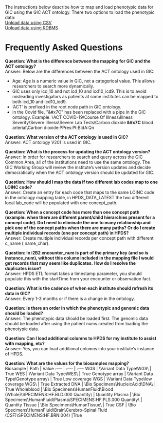 The instructions below describe how to map and load phenotypic data for GIC using the GIC ACT ontology. 
There two options to load the phenotypic data: <br>
[Upload data using CSV](https://github.com/hms-dbmi/i2b2ACTtoHPDS/blob/master/Loading%20data%20using%20CSV.MD)<br> 
[Upload data using RDBMS](https://github.com/hms-dbmi/i2b2ACTtoHPDS/blob/master/Loading%20data%20using%20RDBMS.MD)

# Frequently Asked Questions

<b>Question: What is the difference between the mapping for GIC and the ACT ontology?</b> <br>
Answer: Below are the differences between the ACT ontology used in GIC:

* Age: Age is a numeric value in GIC, not a categorical value. This allows researchers to search more dynamically. 
* GIC uses only icd_10 and not icd_10 and icd10_icd9. This is to avoid misleading investigators as patients at some institutes can be mapped to both icd_10 and icd10_icd9. 
* ‘ACT’ is prefixed in the root node path in GIC ontology.
* In the Covid file, "&#x7C" has been replaced with a pipe in the GIC ontology. Example:  \ACT COVID-19\Course Of Illness\Illness Severity\Severe Illness\Severe Lab Tests\Carbon dioxide <b>&#x7C</b>  blood arterial\Carbon dioxide:PPres:Pt:BldA:Qn


<b>Question: What version of the ACT ontology is used in GIC?</b><br>
Answer: ACT ontology V201 is used in GIC. 

<b>Question: What is the process for updating the ACT ontology version?</b><br>
Answer: In order for researchers to search and query across the GIC Common Area, all of the institutions need to use the same ontology. The GIC Working Group will review the institute’s version updates and decide democratically when the ACT ontology version should be updated for GIC.

<b>Question: How should I map the data if two different lab codes map to one LOINC code? </b><br>
Answer:  Create an entry for each code that maps to the same LOINC code in the ontology mapping table, in HPDS_DATA_LATEST the two different local lab_code will be populated with one concept_path.

<b>Question: When a concept code has more than one concept path (example: when there are different parent/child hierarchies present for a concept code). Do I need to eliminate the one to many relationship and pick one of the concept paths when there are many paths? Or do I create multiple individual records (one per concept path) in HPDS? </b><br>
Answer:  Create multiple individual records per concept path with different c_name ( name_char).

 
<b>Question: In i2B2 encounter_num is part of the primary key (and so is instance_num), without this column included in the mapping file I would get records that may seem like duplicates. How do I resolve the duplicates issue?</b><br>
Answer: HPDS ETL format takes a timestamp parameter, you should populate this with the startTime from your encounter or observation fact.


<b>Question: What is the cadence of when each institute should refresh its data in GIC?</b><br>
Answer: Every 1-3 months or if there is a change in the ontology. 

<b>Question: Is there an order in which the phenotypic and genomic data should be loaded?</b><br>
Answer: The phenotypic data should be loaded first. The genomic data should be loaded after using the patient nums created from loading the phenotypic data. 

<b>Question: Can I load additional columns to HPDS for my institute to assist with mapping, etc?</b><br>
Answer: Yes, you can load additional columns into your institute’s instance of HPDS. 

<b>Question: What are the values for the biosamples mapping?</b><br>
Biosample | Path | Value
:--- | :--- | :--- 
WGS | \Variant Data Type\WGS\ | True
WES | \Variant Data Type\WES\ | True
Genotype array |  \Variant Data Type\Genotype array\ | True
Low coverage WGS |  \Variant Data Type\low coverage WGS\ | True
Extracted DNA | \Bio Specimens\NucleicAcid\DNA\ | True
Wholeblood | \Bio Specimens\HumanFluid\Blood (Whole)\SPECIMENS:HF.BLD.000 Quantity\ | Quantity
Plasma | \Bio Specimens\HumanFluid\Plasma\SPECIMENS:HF.PLS.000 Quantity\ | Quantity
Tissue | \Bio Specimens\HumanTissue\ | True
CSF | \Bio Specimens\HumanFluid\Brain\Cerebro-Spinal Fluid (CSF)\SPECIMENS:HF.BRN.004\ |True
